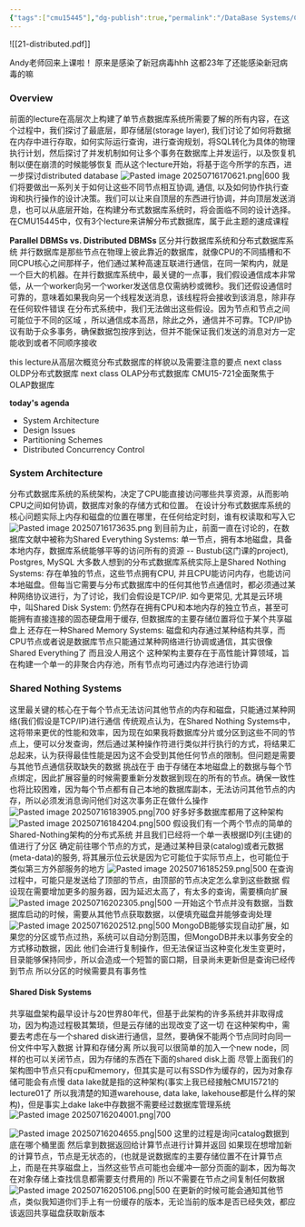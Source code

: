 ```yaml
---
{"tags":["cmu15445"],"dg-publish":true,"permalink":"/DataBase Systems/CMU 15-445：Database Systems/Lecture 21 Intro to Distributed Databases/","dgPassFrontmatter":true,"noteIcon":"","created":"2025-07-16T16:10:45.043+08:00","updated":"2025-07-16T20:51:56.948+08:00"}
---
```



![[21-distributed.pdf]]

Andy老师回来上课啦！ 原来是感染了新冠病毒hhh 这都23年了还能感染新冠病毒的嘛

### Overview
前面的lecture在高层次上构建了单节点数据库系统所需要了解的所有内容，在这个过程中，我们探讨了最底层，即存储层(storage layer), 我们讨论了如何将数据在内存中进行存取，如何实际运行查询，进行查询规划，将SQL转化为具体的物理执行计划，然后探讨了并发机制如何让多个事务在数据库上并发运行，以及恢复机制以便在崩溃的时候能够恢复
而从这个lecture开始，将基于迄今所学的东西，进一步探讨distributed database
![Pasted image 20250716170621.png|600](/img/user/accessory/Pasted%20image%2020250716170621.png)
我们将要做出一系列关于如何让这些不同节点相互协调, 通信, 以及如何协作执行查询和执行操作的设计决策。我们可以让来自顶层的东西进行协调，并向顶层发送消息，也可以从底层开始，在构建分布式数据库系统时，将会面临不同的设计选择。
在CMU15445中，仅有3个lecture来讲解分布式数据库，属于此主题的速成课程

**Parallel DBMSs vs. Distributed DBMSs**
区分并行数据库系统和分布式数据库系统
并行数据库是那些节点在物理上彼此靠近的数据库，就像CPU的不同插槽和不同CPU核心之间那样子，他们通过某种高速互联进行通信，在同一架构内，就是一个巨大的机器。在并行数据库系统中，最关键的一点事，我们假设通信成本非常低，从一个worker向另一个worker发送信息仅需纳秒或微秒。我们还假设通信时可靠的，意味着如果我向另一个线程发送消息，该线程将会接收到该消息，除非存在任何软件错误
在分布式系统中，我们无法做出这些假设。因为节点和节点之间可能位于不同的区域 ，所以通信成本高昂，除此之外，通信并不可靠。TCP/IP协议有助于众多事务，确保数据包按序到达，但并不能保证我们发送的消息对方一定能收到或者不同顺序接收

this lecture从高层次概览分布式数据库的样貌以及需要注意的要点
next class OLDP分布式数据库
next class OLAP分布式数据库
CMU15-721全面聚焦于OLAP数据库

**today's agenda**
- System Architecture
- Design Issues
- Partitioning Schemes
- Distributed Concurrency Control

### System Architecture
分布式数据库系统的系统架构，决定了CPU能直接访问哪些共享资源，从而影响CPU之间如何协调，数据库对象的存储方式和位置。
在设计分布式数据库系统的核心问题实际上内存和磁盘的位置在哪里，在任何给定时刻，谁有权读取和写入它
![Pasted image 20250716173635.png](/img/user/accessory/Pasted%20image%2020250716173635.png)
到目前为止，前面一直在讨论的，在数据库文献中被称为Shared Everything Systems: 单一节点，拥有本地磁盘，具备本地内存，数据库系统能够平等的访问所有的资源 -- Bustub(这门课的project), Postgres, MySQL
大多数人想到的分布式数据库系统实际上是Shared Nothing Systems: 存在单独的节点，这些节点拥有CPU, 并且CPU能访问内存，也能访问本地磁盘。但每当它需要与分布式数据库中的任何其他节点通信时，都必须通过某种网络协议进行，为了讨论，我们会假设是TCP/IP.
如今更常见, 尤其是云环境中，叫Shared Disk System: 仍然存在拥有CPU和本地内存的独立节点，甚至可能拥有直接连接的固态硬盘用于缓存, 但数据库的主要存储位置将位于某个共享磁盘上
还存在一种Shared Memory Systems: 磁盘和内存通过某种结构共享，而CPU节点或者说是数据库节点只能通过某种网络进行协调或通信，其实很像Shared Everything了 而且没人用这个 这种架构主要存在于高性能计算领域，旨在构建一个单一的非聚合内存池，所有节点均可通过内存池进行协调

### Shared Nothing Systems
这里最关键的核心在于每个节点无法访问其他节点的内存和磁盘，只能通过某种网络(我们假设是TCP/IP)进行通信
传统观点认为，在Shared Nothing Systems中，这将带来更优的性能和效率，因为现在如果我将数据库分片或分区到这些不同的节点上，便可以分发查询，然后通过某种操作符进行类似并行执行的方式，将结果汇总起来，认为获得最佳性能是因为这不会受到其他任何节点的限制。但问题是需要与其他节点通信获取缺失的数据
挑战在于 由于存储在本地磁盘上的数据与每个节点绑定，因此扩展容量的时候需要重新分发数据到现在的所有的节点。确保一致性也将比较困难，因为每个节点都有自己本地的数据库副本，无法访问其他节点的内存，所以必须发消息询问他们对这次事务正在做什么操作
![Pasted image 20250716183905.png|700](/img/user/accessory/Pasted%20image%2020250716183905.png)
好多好多数据库都用了这种架构
![Pasted image 20250716184204.png|500](/img/user/accessory/Pasted%20image%2020250716184204.png)
假设我们有一个两个节点的简单的Shared-Nothing架构的分布式系统 并且我们已经将一个单一表根据ID列(主键)的值进行了分区
确定前往哪个节点的方式，是通过某种目录(catalog)或者元数据(meta-data)的服务, 将其展示位云状是因为它可能位于实际节点上，也可能位于类似第三方外部服务的地方
![Pasted image 20250716185259.png|500](/img/user/accessory/Pasted%20image%2020250716185259.png)
在查询过程中，可能只是发送给了顶部的节点，由顶部的节点决定怎么拿到这些数据
假设现在需要增加更多的服务器，因为延迟太高了，有太多的查询，需要横向扩展
![Pasted image 20250716202305.png|500](/img/user/accessory/Pasted%20image%2020250716202305.png)
一开始这个节点并没有数据，当数据库启动的时候，需要从其他节点获取数据，以便填充磁盘并能够查询处理
![Pasted image 20250716202512.png|500](/img/user/accessory/Pasted%20image%2020250716202512.png)
MongoDB能够实现自动扩展，如果您的分区或节点过热，系统可以自动分割范围，但MongoDB并未以事务安全的方式移动数据，因此 他们会进行复制操作，但无法保证当这种变化发生变更时，目录能够保持同步，所以会造成一个短暂的窗口期，目录尚未更新但是查询已经传到节点
所以分区的时候需要具有事务性

#### Shared Disk Systems
共享磁盘架构最早设计与20世界80年代，但基于此架构的许多系统并非取得成功，因为构造过程极其繁琐，但是云存储的出现改变了这一切
在这种架构中，需要去考虑在与一个shared disk进行通信，显然，要确保不能两个节点同时向同一份文件中写入数据
计算和存储分离 所以我可以很简单的加入一个new node，同样的也可以关闭节点，因为存储的东西在下面的shared disk上面
尽管上面我们的架构图中节点只有cpu和memory，但其实是可以有SSD作为缓存的，因为对象存储可能会有点慢
data lake就是指的这种架构(事实上我已经接触CMU15721的lecture01了 所以我清楚的知道warehouse, data lake, lakehouse都是什么样的架构)，但是事实上dake lake中存数据不需要经过数据库管理系统
![Pasted image 20250716204001.png|700](/img/user/accessory/Pasted%20image%2020250716204001.png)

![Pasted image 20250716204655.png|500](/img/user/accessory/Pasted%20image%2020250716204655.png)
这里的过程是询问catalog数据到底在哪个桶里面 然后拿到数据返回给计算节点进行计算并返回
如果现在想增加新的计算节点，节点是无状态的，(也就是说数据库的主要存储位置不在计算节点上，而是在共享磁盘上，当然这些节点可能也会缓冲一部分页面的副本，因为每次在对象存储上查找信息都需要支付费用的) 所以不需要在节点之间复制任何数据
![Pasted image 20250716205106.png|500](/img/user/accessory/Pasted%20image%2020250716205106.png)
在更新的时候可能会通知其他节点，类似我知道你们手上有一份缓存的版本，无论当前的版本是否已经失效，都应该返回共享磁盘获取新版本
